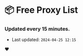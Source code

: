 # :package: Free Proxy List
### Updated every 15 minutes.

- Last updated: `2024-04-25 12:15`

:heart:
